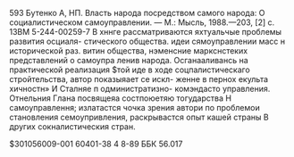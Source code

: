 593
Бутенко А, НП.
Власть народа посредством самого народа: О
социалистическом самоуправлении. — М.: Мысль,
1988.—203, [2] с.
13ВМ 5-244-00259-7
В хннге рассматриваются яхтуальчые проблемы развития осциаля-
стического общества. идеи сямоуправлении масс н исторической раз.
витин общества, нэменсние маркснстеких представлений о самоупра
ленив народа. Осганааливансь на практической реализация $той иде
в ходе соцпалистическаго стройтельства, автор показыяает се искл-
женне в пернох екульта хичностн» И Сталняе п одминистратизно-
комэндасто управления. Отнельния Глана посвящеяа состпоюетяю
тогударства Н самоуправлення; излатастся чочка зрения автори по
проблемои становления семоупривления, раскрывастся опыт кашей
страны В других сокналистическия стран.


$301056009-001
60401-38 4
8-89 ББК 56.017
